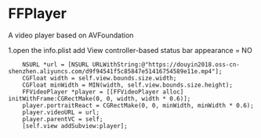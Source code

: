 # FFPlayer
A video player based on AVFoundation

1.open the info.plist add View controller-based status bar appearance = NO

```objc
    NSURL *url = [NSURL URLWithString:@"https://douyin2018.oss-cn-shenzhen.aliyuncs.com/d9f94541f5c85847e51416754589e11e.mp4"];
    CGFloat width = self.view.bounds.size.width;
    CGFloat minWidth = MIN(width, self.view.bounds.size.height);
    FFVideoPlayer *player = [[FFVideoPlayer alloc] initWithFrame:CGRectMake(0, 0, width, width * 0.6)];
    player.portraitReact = CGRectMake(0, 0, minWidth, minWidth * 0.6);
    player.videoURL = url;
    player.parentVC = self;
    [self.view addSubview:player];
```

